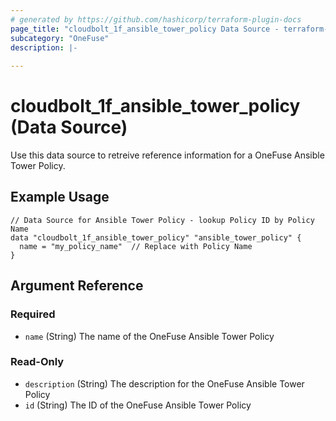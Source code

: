 ```yaml
---
# generated by https://github.com/hashicorp/terraform-plugin-docs
page_title: "cloudbolt_1f_ansible_tower_policy Data Source - terraform-provider-cloudbolt"
subcategory: "OneFuse"
description: |-
  
---
```


# cloudbolt_1f_ansible_tower_policy (Data Source)

Use this data source to retreive reference information for a OneFuse Ansible Tower Policy.

## Example Usage
```hcl
// Data Source for Ansible Tower Policy - lookup Policy ID by Policy Name
data "cloudbolt_1f_ansible_tower_policy" "ansible_tower_policy" {
  name = "my_policy_name"  // Replace with Policy Name
}
```

<!-- schema generated by tfplugindocs -->
## Argument Reference

### Required

- `name` (String) The name of the OneFuse Ansible Tower Policy

### Read-Only

- `description` (String) The description for the OneFuse Ansible Tower Policy
- `id` (String) The ID of the OneFuse Ansible Tower Policy


